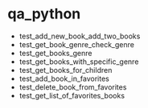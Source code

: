 # qa_python


- test_add_new_book_add_two_books
- test_get_book_genre_check_genre
- test_get_books_genre
- test_get_books_with_specific_genre
- test_get_books_for_children
- test_add_book_in_favorites
- test_delete_book_from_favorites
- test_get_list_of_favorites_books